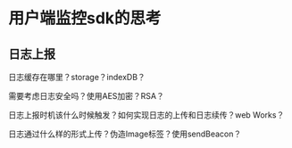 # 用户端监控sdk的思考

## 日志上报

日志缓存在哪里？storage？indexDB？

需要考虑日志安全吗？使用AES加密？RSA？

日志上报时机该什么时候触发？如何实现日志的上传和日志续传？web Works？

日志通过什么样的形式上传？伪造Image标签？使用sendBeacon？